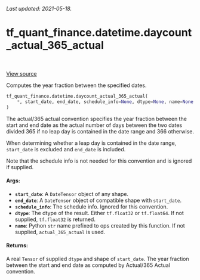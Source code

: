 <!--
This file is generated by a tool. Do not edit directly.
For open-source contributions the docs will be updated automatically.
-->

*Last updated: 2021-05-18.*

<div itemscope itemtype="http://developers.google.com/ReferenceObject">
<meta itemprop="name" content="tf_quant_finance.datetime.daycount_actual_365_actual" />
<meta itemprop="path" content="Stable" />
</div>

# tf_quant_finance.datetime.daycount_actual_365_actual

<!-- Insert buttons and diff -->

<table class="tfo-notebook-buttons tfo-api" align="left">
</table>

<a target="_blank" href="https://github.com/google/tf-quant-finance/blob/master/tf_quant_finance/datetime/daycounts.py">View source</a>



Computes the year fraction between the specified dates.

```python
tf_quant_finance.datetime.daycount_actual_365_actual(
    *, start_date, end_date, schedule_info=None, dtype=None, name=None
)
```



<!-- Placeholder for "Used in" -->

The actual/365 actual convention specifies the year fraction between the
start and end date as the actual number of days between the two dates divided
365 if no leap day is contained in the date range and 366 otherwise.

When determining whether a leap day is contained in the date range,
`start_date` is excluded and `end_date` is included.

Note that the schedule info is not needed for this convention and is ignored
if supplied.

#### Args:


* <b>`start_date`</b>: A `DateTensor` object of any shape.
* <b>`end_date`</b>: A `DateTensor` object of compatible shape with `start_date`.
* <b>`schedule_info`</b>: The schedule info. Ignored for this convention.
* <b>`dtype`</b>: The dtype of the result. Either `tf.float32` or `tf.float64`. If not
  supplied, `tf.float32` is returned.
* <b>`name`</b>: Python `str` name prefixed to ops created by this function. If not
  supplied, `actual_365_actual` is used.


#### Returns:

A real `Tensor` of supplied `dtype` and shape of `start_date`. The year
fraction between the start and end date as computed by Actual/365 Actual
convention.

